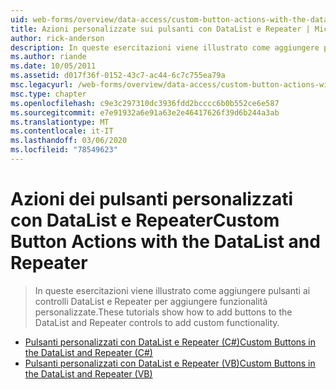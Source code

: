 ```yaml
---
uid: web-forms/overview/data-access/custom-button-actions-with-the-datalist-and-repeater/index
title: Azioni personalizzate sui pulsanti con DataList e Repeater | Microsoft Docs
author: rick-anderson
description: In queste esercitazioni viene illustrato come aggiungere pulsanti ai controlli DataList e Repeater per aggiungere funzionalità personalizzate.
ms.author: riande
ms.date: 10/05/2011
ms.assetid: d017f36f-0152-43c7-ac44-6c7c755ea79a
msc.legacyurl: /web-forms/overview/data-access/custom-button-actions-with-the-datalist-and-repeater
msc.type: chapter
ms.openlocfilehash: c9e3c297310dc3936fdd2bcccc6b0b552ce6e587
ms.sourcegitcommit: e7e91932a6e91a63e2e46417626f39d6b244a3ab
ms.translationtype: MT
ms.contentlocale: it-IT
ms.lasthandoff: 03/06/2020
ms.locfileid: "78549623"
---
```

# <a name="custom-button-actions-with-the-datalist-and-repeater"></a><span data-ttu-id="cc15a-103">Azioni dei pulsanti personalizzati con DataList e Repeater</span><span class="sxs-lookup"><span data-stu-id="cc15a-103">Custom Button Actions with the DataList and Repeater</span></span>

> <span data-ttu-id="cc15a-104">In queste esercitazioni viene illustrato come aggiungere pulsanti ai controlli DataList e Repeater per aggiungere funzionalità personalizzate.</span><span class="sxs-lookup"><span data-stu-id="cc15a-104">These tutorials show how to add buttons to the DataList and Repeater controls to add custom functionality.</span></span>

- [<span data-ttu-id="cc15a-105">Pulsanti personalizzati con DataList e Repeater (C#)</span><span class="sxs-lookup"><span data-stu-id="cc15a-105">Custom Buttons in the DataList and Repeater (C#)</span></span>](custom-buttons-in-the-datalist-and-repeater-cs.md)
- [<span data-ttu-id="cc15a-106">Pulsanti personalizzati con DataList e Repeater (VB)</span><span class="sxs-lookup"><span data-stu-id="cc15a-106">Custom Buttons in the DataList and Repeater (VB)</span></span>](custom-buttons-in-the-datalist-and-repeater-vb.md)
